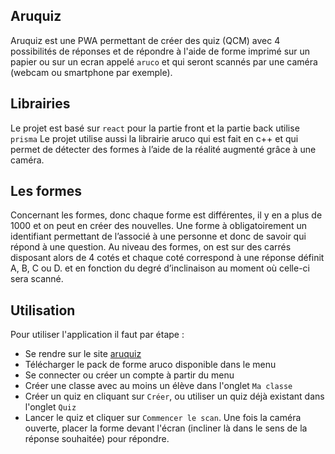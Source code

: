 ## Aruquiz
Aruquiz est une PWA permettant de créer des quiz (QCM) avec 4 possibilités de réponses et de répondre à l'aide de forme imprimé sur un papier ou sur un ecran appelé `aruco` et qui seront scannés par une caméra (webcam ou smartphone par exemple).

## Librairies
Le projet est basé sur `react` pour la partie front et la partie back utilise `prisma`
Le projet utilise aussi la librairie aruco qui est fait en c++ et qui permet de détecter des formes à l’aide de la réalité augmenté grâce à une caméra.

## Les formes
Concernant les formes, donc chaque forme est différentes, il y en a plus de 1000 et on peut en créer des nouvelles. Une forme à obligatoirement un identifiant permettant de l’associé à une personne et donc de savoir qui répond à une question. Au niveau des formes, on est sur des carrés disposant alors de 4 cotés et chaque coté correspond à une réponse définit A, B, C ou D. et en fonction du degré d’inclinaison au moment où celle-ci sera scanné.

## Utilisation
Pour utiliser l'application il faut par étape : 
- Se rendre sur le site [aruquiz](https://front-aruquiz.herokuapp.com/) 
- Télécharger le pack de forme aruco disponible dans le menu
- Se connecter ou créer un compte à partir du menu 
- Créer une classe avec au moins un élève dans l'onglet `Ma classe`
- Créer un quiz en cliquant sur `Créer`, ou utiliser un quiz déjà existant dans l'onglet `Quiz`
- Lancer le quiz et cliquer sur `Commencer le scan`. Une fois la caméra ouverte, placer la forme devant l'écran (incliner là dans le sens de la réponse souhaitée) pour répondre.
